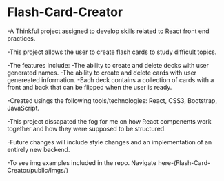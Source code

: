 # Flash-Card-Creator
-A Thinkful project assigned to develop skills related to React front end practices.

-This project allows the user to create flash cards to study difficult topics.

-The features include: 
    -The ability to create and delete decks with user generated names.
    -The ability to create and delete cards with user genereated information.
    -Each deck contains a collection of cards with a front and back that can be 
       flipped when the user is ready.
       
-Created usings the following tools/technologies: React, CSS3, Bootstrap, JavaScript.

-This project dissapated the fog for me on how React compenents work together and how they
   were supposed to be structured.
   
-Future changes will include style changes and an implementation of an entirely new backend.

-To see img examples included in the repo. Navigate here-(Flash-Card-Creator/public/Imgs/)
